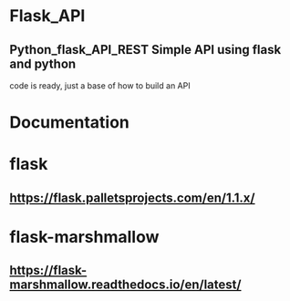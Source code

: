 # Flask_API
## Python_flask_API_REST Simple API using flask and python
code is ready, just a base of how to build an API
# Documentation
# flask
## https://flask.palletsprojects.com/en/1.1.x/
# flask-marshmallow
## https://flask-marshmallow.readthedocs.io/en/latest/


